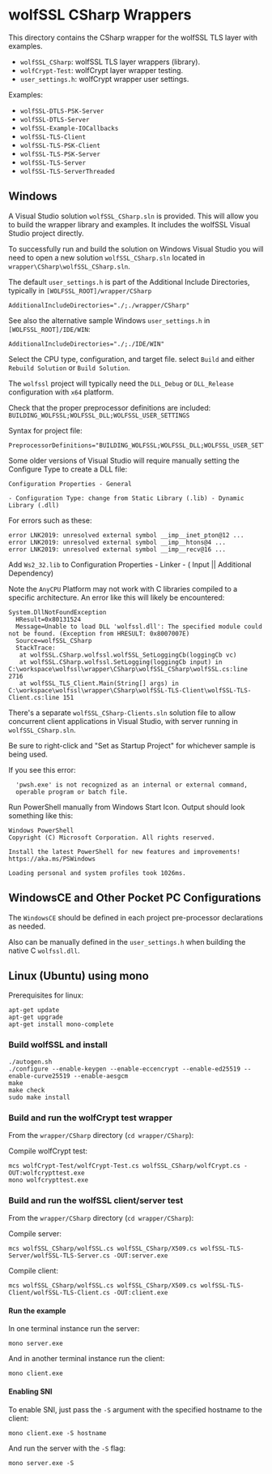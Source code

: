 # wolfSSL CSharp Wrappers

This directory contains the CSharp wrapper for the wolfSSL TLS layer with examples.

* `wolfSSL_CSharp`: wolfSSL TLS layer wrappers (library).
* `wolfCrypt-Test`: wolfCrypt layer wrapper testing.
* `user_settings.h`: wolfCrypt wrapper user settings.

Examples:
* `wolfSSL-DTLS-PSK-Server`
* `wolfSSL-DTLS-Server`
* `wolfSSL-Example-IOCallbacks`
* `wolfSSL-TLS-Client`
* `wolfSSL-TLS-PSK-Client`
* `wolfSSL-TLS-PSK-Server`
* `wolfSSL-TLS-Server`
* `wolfSSL-TLS-ServerThreaded`

## Windows

A Visual Studio solution `wolfSSL_CSharp.sln` is provided. This will allow you
to build the wrapper library and examples. It includes the wolfSSL Visual Studio
project directly.

To successfully run and build the solution on Windows Visual Studio you will
need to open a new solution `wolfSSL_CSharp.sln` located in `wrapper\CSharp\wolfSSL_CSharp.sln`.

The default `user_settings.h` is part of the Additional Include Directories, typically in `[WOLFSSL_ROOT]/wrapper/CSharp`

```
AdditionalIncludeDirectories="./;./wrapper/CSharp"
```


See also the alternative sample Windows `user_settings.h` in `[WOLFSSL_ROOT]/IDE/WIN`:

```
AdditionalIncludeDirectories="./;./IDE/WIN"
```


Select the CPU type, configuration, and target file.
select `Build` and either `Rebuild Solution` or `Build Solution`.

The `wolfssl` project will typically need the `DLL_Debug` or `DLL_Release` configuration with `x64` platform.


Check that the proper preprocessor definitions are included: `BUILDING_WOLFSSL;WOLFSSL_DLL;WOLFSSL_USER_SETTINGS`

Syntax for project file:
```
PreprocessorDefinitions="BUILDING_WOLFSSL;WOLFSSL_DLL;WOLFSSL_USER_SETTINGS"
```
Some older versions of Visual Studio will require manually setting the Configure Type to create a DLL file:

```
Configuration Properties - General

- Configuration Type: change from Static Library (.lib) - Dynamic Library (.dll)
```

For errors such as these:

```
error LNK2019: unresolved external symbol __imp__inet_pton@12 ...
error LNK2019: unresolved external symbol __imp__htons@4 ...
error LNK2019: unresolved external symbol __imp__recv@16 ...
```

Add `Ws2_32.lib` to Configuration Properties - Linker - ( Input || Additional Dependency)

Note the `AnyCPU` Platform may not work with C libraries compiled to a specific architecture.
An error like this will likely be encountered:

```
System.DllNotFoundException
  HResult=0x80131524
  Message=Unable to load DLL 'wolfssl.dll': The specified module could not be found. (Exception from HRESULT: 0x8007007E)
  Source=wolfSSL_CSharp
  StackTrace:
   at wolfSSL.CSharp.wolfssl.wolfSSL_SetLoggingCb(loggingCb vc)
   at wolfSSL.CSharp.wolfssl.SetLogging(loggingCb input) in C:\workspace\wolfssl\wrapper\CSharp\wolfSSL_CSharp\wolfSSL.cs:line 2716
   at wolfSSL_TLS_Client.Main(String[] args) in C:\workspace\wolfssl\wrapper\CSharp\wolfSSL-TLS-Client\wolfSSL-TLS-Client.cs:line 151
```

There's a separate `wolfSSL_CSharp-Clients.sln` solution file to allow concurrent client
applications in Visual Studio, with server running in `wolfSSL_CSharp.sln`.

Be sure to right-click and "Set as Startup Project" for whichever sample is being used.

If you see this error:

```
  'pwsh.exe' is not recognized as an internal or external command,
  operable program or batch file.
```

Run PowerShell manually from Windows Start Icon. Output should look something like this:

```
Windows PowerShell
Copyright (C) Microsoft Corporation. All rights reserved.

Install the latest PowerShell for new features and improvements! https://aka.ms/PSWindows

Loading personal and system profiles took 1026ms.
```
## WindowsCE and Other Pocket PC Configurations

The `WindowsCE` should be defined in each project pre-processor declarations as needed.

Also can be manually defined in the `user_settings.h` when building the native C `wolfssl.dll`.

## Linux (Ubuntu) using mono

Prerequisites for linux:

```
apt-get update
apt-get upgrade
apt-get install mono-complete
```

### Build wolfSSL and install

```
./autogen.sh
./configure --enable-keygen --enable-eccencrypt --enable-ed25519 --enable-curve25519 --enable-aesgcm
make
make check
sudo make install
```

### Build and run the wolfCrypt test wrapper

From the `wrapper/CSharp` directory (`cd wrapper/CSharp`):

Compile wolfCrypt test:

```
mcs wolfCrypt-Test/wolfCrypt-Test.cs wolfSSL_CSharp/wolfCrypt.cs -OUT:wolfcrypttest.exe
mono wolfcrypttest.exe
```

### Build and run the wolfSSL client/server test

From the `wrapper/CSharp` directory (`cd wrapper/CSharp`):

Compile server:

```
mcs wolfSSL_CSharp/wolfSSL.cs wolfSSL_CSharp/X509.cs wolfSSL-TLS-Server/wolfSSL-TLS-Server.cs -OUT:server.exe
```

Compile client:

```
mcs wolfSSL_CSharp/wolfSSL.cs wolfSSL_CSharp/X509.cs wolfSSL-TLS-Client/wolfSSL-TLS-Client.cs -OUT:client.exe
```

#### Run the example

In one terminal instance run the server:

```
mono server.exe
```

And in another terminal instance run the client:

```
mono client.exe
```

#### Enabling SNI

To enable SNI, just pass the `-S` argument with the specified hostname to the client:

```
mono client.exe -S hostname
```

And run the server with the `-S` flag:

```
mono server.exe -S
```
